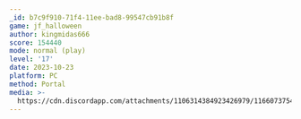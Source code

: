 ```yaml
---
_id: b7c9f910-71f4-11ee-bad8-99547cb91b8f
game: jf_halloween
author: kingmidas666
score: 154440
mode: normal (play)
level: '17'
date: 2023-10-23
platform: PC
method: Portal
media: >-
  https://cdn.discordapp.com/attachments/1106314384923426979/1166073754569416744/IMG_20231023_184502580_HDR.jpg?ex=654929cf&is=6536b4cf&hm=d5fddaac963df87bb7cf8555e021fc3bb2791ad562e0eaeac820384aedc9e964&
---
```


